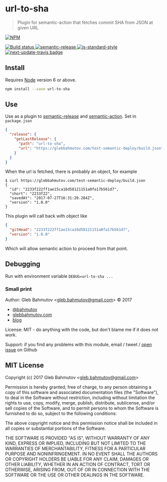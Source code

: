 # url-to-sha

> Plugin for semantic-action that fetches commit SHA from JSON at given URL

[![NPM][npm-icon] ][npm-url]

[![Build status][ci-image] ][ci-url]
[![semantic-release][semantic-image] ][semantic-url]
[![js-standard-style][standard-image]][standard-url]
[![next-update-travis badge][nut-badge]][nut-readme]

## Install

Requires [Node](https://nodejs.org/en/) version 6 or above.

```sh
npm install --save url-to-sha
```

## Use

Use as a plugin to [semantic-release][semantic-release] and
[semantic-action][semantic-action]. Set in `package.json`

```json
{
  "release": {
    "getLastRelease": {
      "path": "url-to-sha",
      "url": "https://glebbahmutov.com/test-semantic-deploy/build.json"
    }
  }
}
```

When the url is fetched, there is probably an object, for example

```
$ curl https://glebbahmutov.com/test-semantic-deploy/build.json
{
  "id": "2233f222ff1ae15ca16d58121151a0fa17b561d7",
  "short": "2233f22",
  "savedAt": "2017-07-27T16:31:20.284Z",
  "version": "1.0.0"
}
```

This plugin will call back with object like

```json
{
  "gitHead": "2233f222ff1ae15ca16d58121151a0fa17b561d7",
  "version": "1.0.0"
}
```

Which will allow semantic action to proceed from that point.

[semantic-release]: https://github.com/semantic-release/semantic-release
[semantic-action]: https://github.com/bahmutov/semantic-action

## Debugging

Run with environment variable `DEBUG=url-to-sha ...`

### Small print

Author: Gleb Bahmutov &lt;gleb.bahmutov@gmail.com&gt; &copy; 2017

* [@bahmutov](https://twitter.com/bahmutov)
* [glebbahmutov.com](https://glebbahmutov.com)
* [blog](https://glebbahmutov.com/blog)

License: MIT - do anything with the code, but don't blame me if it does not work.

Support: if you find any problems with this module, email / tweet /
[open issue](https://github.com/bahmutov/url-to-sha/issues) on Github

## MIT License

Copyright (c) 2017 Gleb Bahmutov &lt;gleb.bahmutov@gmail.com&gt;

Permission is hereby granted, free of charge, to any person
obtaining a copy of this software and associated documentation
files (the "Software"), to deal in the Software without
restriction, including without limitation the rights to use,
copy, modify, merge, publish, distribute, sublicense, and/or sell
copies of the Software, and to permit persons to whom the
Software is furnished to do so, subject to the following
conditions:

The above copyright notice and this permission notice shall be
included in all copies or substantial portions of the Software.

THE SOFTWARE IS PROVIDED "AS IS", WITHOUT WARRANTY OF ANY KIND,
EXPRESS OR IMPLIED, INCLUDING BUT NOT LIMITED TO THE WARRANTIES
OF MERCHANTABILITY, FITNESS FOR A PARTICULAR PURPOSE AND
NONINFRINGEMENT. IN NO EVENT SHALL THE AUTHORS OR COPYRIGHT
HOLDERS BE LIABLE FOR ANY CLAIM, DAMAGES OR OTHER LIABILITY,
WHETHER IN AN ACTION OF CONTRACT, TORT OR OTHERWISE, ARISING
FROM, OUT OF OR IN CONNECTION WITH THE SOFTWARE OR THE USE OR
OTHER DEALINGS IN THE SOFTWARE.

[npm-icon]: https://nodei.co/npm/url-to-sha.svg?downloads=true
[npm-url]: https://npmjs.org/package/url-to-sha
[ci-image]: https://travis-ci.org/bahmutov/url-to-sha.svg?branch=master
[ci-url]: https://travis-ci.org/bahmutov/url-to-sha
[semantic-image]: https://img.shields.io/badge/%20%20%F0%9F%93%A6%F0%9F%9A%80-semantic--release-e10079.svg
[semantic-url]: https://github.com/semantic-release/semantic-release
[standard-image]: https://img.shields.io/badge/code%20style-standard-brightgreen.svg
[standard-url]: http://standardjs.com/
[nut-badge]: https://img.shields.io/badge/next--update--travis-ok-green.svg
[nut-readme]: https://github.com/bahmutov/next-update-travis#readme
